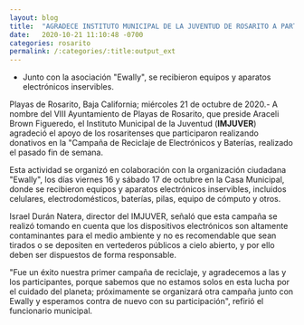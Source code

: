 ```yaml
---
layout: blog
title:  "AGRADECE INSTITUTO MUNICIPAL DE LA JUVENTUD DE ROSARITO A PARTICIPANTES EN JORNADA DE RECICLAJE"
date:   2020-10-21 11:10:48 -0700
categories: rosarito
permalink: /:categories/:title:output_ext
---
```


* Junto con la asociación "Ewally", se recibieron equipos y aparatos electrónicos inservibles.

Playas de Rosarito, Baja California; miércoles 21 de octubre de 2020.- A nombre del VIII Ayuntamiento de Playas de Rosarito, que preside Araceli Brown Figueredo, el Instituto Municipal de la Juventud (**IMJUVER**) agradeció el apoyo de los rosaritenses que participaron realizando donativos en la "Campaña de Reciclaje de Electrónicos y Baterías, realizado el pasado fin de semana.

Esta actividad se organizó en colaboración con la organización ciudadana "Ewally", los días viernes 16 y sábado 17 de octubre en la Casa Municipal, donde se recibieron equipos y aparatos electrónicos inservibles, incluidos celulares, electrodomésticos, baterías, pilas, equipo de cómputo y otros.

Israel Durán Natera, director del IMJUVER, señaló que esta campaña se realizó tomando en cuenta que los dispositivos electrónicos son altamente contaminantes para el medio ambiente y no es recomendable que sean tirados o se depositen en vertederos públicos a cielo abierto, y por ello deben ser dispuestos de forma responsable.

"Fue un éxito nuestra primer campaña de reciclaje, y agradecemos a las y los participantes, porque sabemos que no estamos solos en esta lucha por el cuidado del planeta; próximamente se organizará otra campaña junto con Ewally y esperamos contra de nuevo con su participación", refirió el funcionario municipal.
